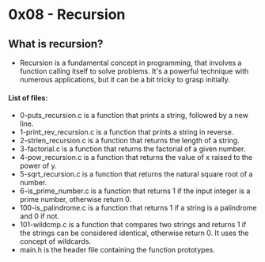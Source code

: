 # 0x08 - Recursion

## What is recursion?
- Recursion is a fundamental concept in programming, that involves a function calling itself to solve problems.
It's a powerful technique with numerous applications, but it can be a bit tricky to grasp initially.

#### List of files:
- 0-puts_recursion.c is a function that prints a string, followed by a new line.
- 1-print_rev_recursion.c is a function that prints a string in reverse.
- 2-strlen_recursion.c is a function that returns the length of a string.
- 3-factorial.c is a function that returns the factorial of a given number.
- 4-pow_recursion.c is a function that returns the value of x raised to the power of y.
- 5-sqrt_recursion.c is a function that returns the natural square root of a number.
- 6-is_prime_number.c is a function that returns 1 if the input integer is a prime number, otherwise return 0.
- 100-is_palindrome.c is a function that returns 1 if a string is a palindrome and 0 if not.
- 101-wildcmp.c is a function that compares two strings and returns 1 if the strings can be considered identical, otherwise return 0. It uses the concept of wildcards.
- main.h is the header file containing the function prototypes.
